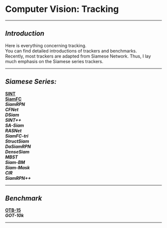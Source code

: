 # Computer Vision: Tracking 
---
## *Introduction*
Here is everything concerning tracking.   
You can find detailed introductions of trackers and benchmarks.   
Recently, most trackers are adapted from Siamese Network. Thus, I lay much emphasis on the Siamese series trackers.

---
## *Siamese Series:*  
[**SINT**](Tracking/Siamese/SINT.md)   
[**SiamFC**](Tracking/Siamese/SiamFC.md)  
***SiamRPN***  
***CFNet***  
***DSiam***  
***SINT++***  
***SA-Siam***  
***RASNet***    
***SiamFC-tri***   
***StructSiam***  
***DaSiamRPN***  
***DenseSiam***  
***MBST***  
***Siam-BM***  
***Siam-Mask***  
***CIR***  
***SiamRPN++***   

---  
## *Benchmark*  
[**OTB-15**](Tracking/Benchmark/OTB-15.md)  
***GOT-10k***

---



